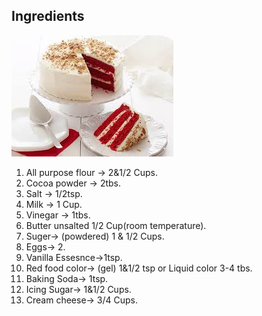 ## Ingredients

![Image of Red Velvet Cake](/download.jfif)

1. All purpose flour -> 2&1/2 Cups.
2. Cocoa powder -> 2tbs.
3. Salt -> 1/2tsp.
4. Milk -> 1 Cup.
5. Vinegar -> 1tbs.
6. Butter unsalted 1/2 Cup(room temperature).
7. Suger-> (powdered) 1 & 1/2 Cups.
8. Eggs-> 2.
9. Vanilla Essesnce->1tsp.
10. Red food color-> (gel) 1&1/2 tsp or Liquid color 3-4 tbs.
11. Baking Soda-> 1tsp.
12. Icing Sugar-> 1&1/2 Cups.
13. Cream cheese-> 3/4 Cups.
